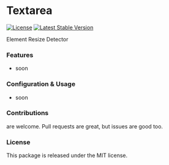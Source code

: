 # Textarea

[![License](https://poser.pugx.org/liberu-ui/textarea/license)](https://packagist.org/packages/liberu-ui/textarea)
[![Latest Stable Version](https://poser.pugx.org/liberu-ui/textarea/version)](https://packagist.org/packages/liberu-ui/textarea)

Element Resize Detector

### Features

- soon

### Configuration & Usage

- soon

### Contributions

are welcome. Pull requests are great, but issues are good too.

### License

This package is released under the MIT license.